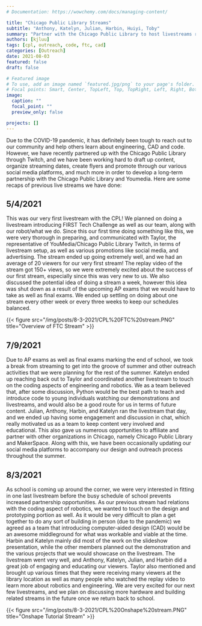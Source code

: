 ```yaml
---
# Documentation: https://wowchemy.com/docs/managing-content/

title: "Chicago Public Library Streams"
subtitle: "Anthony, Katelyn, Julian, Harbin, Huiyi, Toby"
summary: "Partner with the Chicago Public Library to host livestreams regarding engineering, FIRST, coding, and much more!"
authors: [kjluu]
tags: [cpl, outreach, code, ftc, cad]
categories: [Outreach]
date: 2021-08-03
featured: false
draft: false

# Featured image
# To use, add an image named `featured.jpg/png` to your page's folder.
# Focal points: Smart, Center, TopLeft, Top, TopRight, Left, Right, BottomLeft, Bottom, BottomRight.
image:
  caption: ""
  focal_point: ""
  preview_only: false

projects: []
---
```

Due to the COVID-19 pandemic, it has definitely been tough to reach out to our community and help others learn about engineering, CAD and code. However, we have recently partnered up with the Chicago Public Library through Twitch, and we have been working hard to draft up content, organize streaming dates, create flyers and promote through our various social media platforms, and much more in order to develop a long-term partnership with the Chicago Public Library and Youmedia. Here are some recaps of previous live streams we have done:

## 5/4/2021
This was our very first livestream with the CPL! We planned on doing a livestream introducing FIRST Tech Challenge as well as our team, along with our robot/what we do. Since this our first time doing something like this, we were very thorough in preparing, and communicated with Taylor, the representative of YouMedia/Chicago Public Library Twitch, in terms of livestream setup, as well as various promotions like social media, and advertising. The stream ended up going extremely well, and we had an average of 20 viewers for our very first stream! The replay video of the stream got 150+ views, so we were extremely excited about the success of our first stream, especially since this was very new to us. We also discussed the potential idea of doing a stream a week, however this idea was shut down as a result of the upcoming AP exams that we would have to take as well as final exams. We ended up settling on doing about one stream every other week or every three weeks to keep our schedules balanced. 

<div style="pointer-events:none">{{< figure src="/img/posts/8-3-2021/CPL%20FTC%20stream.PNG" title="Overview of FTC Stream" >}}</div>

## 7/9/2021
Due to AP exams as well as final exams marking the end of school, we took a break from streaming to get into the groove of summer and other outreach activities that we were planning for the rest of the summer. Katelyn ended up reaching back out to Taylor and coordinated another livestream to touch on the coding aspects of engineering and robotics. We as a team believed that, after some discussion, Python would be the best path to teach and introduce code to young individuals watching our demonstrations and livestreams, and would also be a good route for us in terms of future content. Julian, Anthony, Harbin, and Katelyn ran the livestream that day, and we ended up having some engagement and discussion in chat, which really motivated us as a team to keep content very involved and educational. This also gave us numerous opportunities to affiliate and partner with other organizations in Chicago, namely Chicago Public Library and MakerSpace. Along with this, we have been occasionally updating our social media platforms to accompany our design and outreach process throughout the summer.
<!--
<div style="pointer-events:none">{{< figure src="/img/posts/8-3-2021/CPL%20Python%20stream.PNG" title="Intro to Python Stream" >}}</div> -->




## 8/3/2021
As school is coming up around the corner, we were very interested in fitting in one last livestream before the busy schedule of school prevents increased partnership opportunities. As our previous stream had relations with the coding aspect of robotics, we wanted to touch on the design and prototyping portion as well. As it would be very difficult to plan a get together to do any sort of building in person (due to the pandemic) we agreed as a team that introducing computer-aided design (CAD) would be an awesome middleground for what was workable and viable at the time. Harbin and Katelyn mainly did most of the work on the slideshow presentation, while the other members planned out the demonstration and the various projects that we would showcase on the livestream. The livestream went very well, and Anthony, Katelyn, Julian, and Harbin did a great job of engaging and educating our viewers. Taylor also mentioned and brought up various times that they were receiving many viewers at the library location as well as many people who watched the replay video to learn more about robotics and engineering. We are very excited for our next few livestreams, and we plan on discussing more hardware and building related streams in the future once we return back to school.
<div style="pointer-events:none">{{< figure src="/img/posts/8-3-2021/CPL%20Onshape%20stream.PNG" title="Onshape Tutorial Stream" >}}</div>

